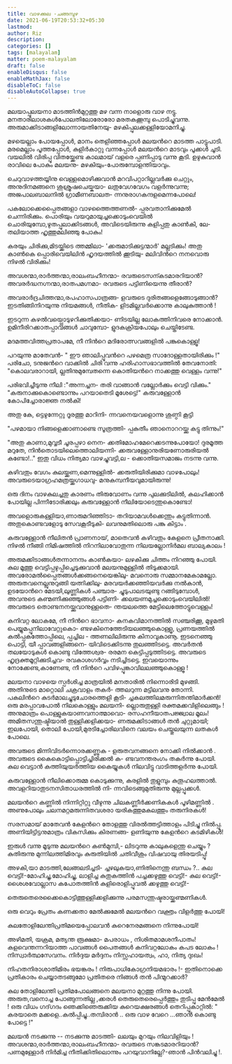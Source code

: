 ```yaml
---
title: വാഴക്കുല -ചങ്ങമ്പുഴ
date: 2021-06-19T20:53:32+05:30
lastmod:
author: Riz
description:
categories: []
tags: [malayalam]
matter: poem-malayalam
draft: false
enableDisqus: false
enableMathJax: false
disableToC: false
disableAutoCollapse: true
---
```


മലയാപ്പുലയനാ മാടത്തിന്‍മുറ്റത്തു
മഴ വന്ന നാളൊരു വാഴ നട്ടു.
മനതാരിലാശകള്‍പോലതിലോരോരോ
മരതകക്കൂമ്പു പൊടിച്ചുവന്നു.
അരുമാക്കിടാങ്ങളിലോന്നായതിനേയു-
മഴകിപ്പുലക്കള്ളിയോമനിച്ചു.

മഴയെല്ലാം പോയപ്പോള്‍, മാനം തെളിഞ്ഞപ്പോള്‍
മലയന്‍റെ മാടത്ത പാട്ടുപാടി.
മരമെല്ലാം പൂത്തപ്പോള്‍, കുളിര്‍കാറ്റു വന്നപ്പോള്‍
മലയന്‍റെ മാടവും പൂക്കള്‍ ചൂടി.
വയലില്‍ വിരിപ്പൂ വിതയ്ക്കേണ്ട കാലമായ്‌
വളരെ പ്പണിപ്പാടു വന്നു കൂടി.
ഉഴുകുവാന്‍ രാവിലെ പോകും മലയനു-
മഴകിയും-പോരുമ്പോളന്തിയാവും.

ചെറുവാഴത്തയ്യിനു വെള്ളമൊഴിക്കുവാന്‍
മറവിപറ്റാറില്ലവര്‍ക്കു ചെറ്റും,
അനുദിനമങ്ങനെ ശുശ്രൂഷചെയ്കയാ-
ലതുവേഗവേഗം വളര്‍ന്നുവന്നു;
അജപാലബാലനില്‍ ഗ്രാമീണബാലത-
ന്നനുരാഗകന്ദളമെന്നപോലെ!

പകലോക്കെപ്പൈതങ്ങളാ വാഴത്തൈത്തണല്‍-
പ്പരവതാനിക്കുമേല്‍ ചെന്നിരിക്കും.
പൊരിയും വയറുമായുച്ചക്കൊടുംവെയില്‍
ചൊരിയുമ്പോ,ഴുതപ്പുലാക്കിടങ്ങള്‍,
അവിടെയിരുന്നു കളിപ്പതു കാണ്‍കി, ലേ-
തലിയാത്ത ഹൃത്തുമലിഞ്ഞു പോകും!

കരയും ചിരിക്കു,മിടയ്ക്കിടെ ത്തമ്മിലാ-
'ക്കരുമാടിക്കുട്ടന്മാര്‍' മല്ലടിക്കും!
അതു കാണ്‍കെ പ്പൊരിവെയിലിന്‍ ഹൃദയത്തില്‍ ക്കൂടിയു-
മലിവിന്‍റെ നനവൊരു നിഴല്‍ വിരിക്കും!

അവശന്മാ,രാര്‍ത്തന്മാ,രാലംബഹീനന്മാ-
രവരുടെസന്കടമാരറിയാന്‍?
അവരര്‍ദ്ധനഗ്നന്മാ,രാതപമഗ്നമാ-
രവരുടെ പട്ടിണിയെന്നു തീരാന്‍?

അവരാര്‍ദ്രചിത്തന്മാ,രപഹാസപാത്രങ്ങ-
ളവരുടെ ദുരിതങ്ങളെങ്ങോടുങ്ങാന്‍?
ഇടതിങ്ങിനിറയുന്നു നിയമങ്ങള്‍, നീതിക-
ളിടമില്ലവര്‍ക്കൊന്നു കാലുകുത്താന്‍ !

ഇടറുന്ന കഴല്‍വയ്പ്പൊടുഴറിക്കുതിക്കയാ-
ണിടയില്ല ലോകത്തിനിവരെ നോക്കാന്‍.
ഉമിനീരിറക്കാതപ്പാവങ്ങള്‍ ചാവുമ്പോ-
ളുദകക്രിയപോലും ചെയ്തിടേണ്ട.

മദമത്തവിത്തപ്രതാപമേ, നീ നിന്‍റെ
മദിരോത്സവങ്ങളില്‍ പങ്കുകൊള്ളൂ!

പറയുന്നു മാതേവന്‍- " ഈ ഞാലിപ്പൂവന്‍റെ
പഴമെത്ര സാദോള്ളതായിരിക്കും !"
പരിചോ, ടനുജന്‍റെ വാക്കില്‍ ചിരി വന്നു
ഹരിഹാസഭാവത്തില്‍ തേവനോതി:
"കൊലവരാറായി, ല്ലതിനുമുമ്പേതന്നെ
കൊതിയന്‍റെ നാക്കത്തു വെള്ളം വന്നു!"

പരിഭവിച്ചീടുന്നു നീലി :"അന്നച്ചന-
തരി വാങ്ങാന്‍ വല്ലോര്‍ക്കും വെട്ടി വിക്കും."
"കരുനാക്കുകൊണ്ടൊന്നും പറയാതെടി മൂശേട്ടെ!"
കരുവള്ളോന്‍ കോപിച്ചോരാജ്ഞ നല്‍കി!

അതു കേ, ട്ടെഴുന്നേറ്റു ദൂരത്തു മാറിനി-
ന്നവനെയവളൊന്നു ശുണ്ഠി കൂട്ടി

"പഴമായാ നിങ്ങളെക്കാണാണ്ടെ സൂത്രത്തി-
പ്പകുതീം ഞാനൊററയ്ക്കു കട്ടു തിന്നും!"

"അതു കാണാ,മുവ്വടീ ചൂരപ്പഴാ നെന-
ക്കതിമോഹമേറെക്കടന്നുപോയോ!
ദുരമൂത്ത മറുതേ, നിന്‍തൊടയിലെത്തൊലിയന്നി-
ക്കരുവള്ളോനുരിയണോരുരിയല്‍ കണ്ടോ!.."
ഇതു വിധം നിത്യമാ വാഴച്ചുവട്ടി,ല -
ക്കൊതിയസമാജം നടന്നു വന്നു.

കഴിവതും വേഗം കുലയ്ക്കണ,മെന്നുള്ളില്‍-
ക്കരുതിയിരിക്കുമാ വാഴപോലും!
അവരുടെയാഗ്രഹമത്രയ്ക്കഗാധവു-
മനുകമ്പനീയവുമായിരുന്നു!

ഒരു ദിനം വാഴകുലച്ചതു കാരണം
തിരുവോണം വന്നു പുലക്കുടിലില്‍,
കലഹിക്കാന്‍ പോയില്ല പിന്നീടോരിക്കലും
കരുവള്ളോന്‍ നീലിയോടെന്തുകൊണ്ടോ!

അവളൊരുകള്ളിയാ,ണാരുമറിഞ്ഞിടാ-
തറിയാമവള്‍ക്കെന്തും കട്ടുതിന്നാന്‍.
അതുകൊണ്ടവളോടു സേവകൂടീടുകി-
ലവനുമതിലൊരു പങ്കു കിട്ടാം .

കരുവള്ളോന്‍ നീലിതന്‍ പ്രാണനായ്‌, മാതെവന്‍
കഴിവതും കേളനെ പ്രീതനാക്കി.
നിഴല്‍ നീങ്ങി നിമിഷത്തില്‍ നിറനിലാവോതുന്ന
നിലയല്ലോനിര്‍മല ബാല്യകാലം !

അരുമക്കിടാങ്ങള്‍തന്നാനന്ദം കാണ്‍കയാ-
ലഴകിക്കു ചിത്തം നിറഞ്ഞു പോയി.
കുല മൂത്തു വെട്ടിപ്പഴുപ്പിച്ചെടുക്കുവാന്‍
മലയനുമുള്ളില്‍ തിടുക്കമായി.
അവരോമല്‍പ്പൈതങ്ങള്‍ക്കങ്ങനെയെങ്കിലു-
മവനൊരു സമ്മാനമേകാമല്ലോ.
അരുതവനെല്ലുനുറുങ്ങി യത്നിക്കിലു-
മരവയര്‍ക്കഞ്ഞിയവര്‍ക്കു നല്‍കാന്‍,
ഉടയോന്‍റെ മേടയി,ലുണ്ണികള്‍ പഞ്ചാര-
ച്ചുടുപാലടയുണ്ടു റങ്ങിടുമ്പോള്‍,
അവനുടെ കണ്മണിക്കുഞ്ഞുങ്ങള്‍ പട്ടിണി-
ക്കലയണമുച്ചക്കൊടുംവെയിലില്‍!
അവരുടെ തൊണ്ടനനയ്ക്കുവാനുള്ളതെ-
ന്തയലത്തെ മേട്ടിലെത്തോട്ടുവെള്ളം!

കനിവറ്റ ലോകമേ, നീ നിന്‍റെ ഭാവനാ-
കനകവിമാനത്തില്‍ സഞ്ചരിക്കൂ,
മുഴുമതി പെയ്യുമപ്പൂനിലാവേറ്റുകൊ-
ണ്ടഴകിനെത്തേടിയലഞ്ഞുകൊള്ളൂ,
പ്രണയത്തില്‍ കല്‍പ്പകത്തോപ്പിലെ, പ്പച്ചില -
ത്തണലിലിരുന്നു കിനാവുകാണൂ.
ഇടനെഞ്ഞു പൊട്ടി, യീ പ്പാവങ്ങളിങ്ങനെ-
യിവിടെക്കിടന്നു തുലഞ്ഞിടട്ടെ.
അവര്‍തന്‍ തലയോടുകള്‍ കൊണ്ടു വിത്തേശ്വര-
രരമന കെട്ടിപ്പടുത്തിടട്ടെ.
അവരുടെ ഹൃദ്രക്തമൂറ്റിക്കുടിച്ചവ-
രവകാശഗര്‍വ്വം നടിച്ചിടട്ടെ.
ഇവയൊന്നും നോക്കേണ്ട,കാണേണ്ട, നീ നിന്‍റെ
പവിഴപ്പൂങ്കാവിലലഞ്ഞുകൊള്ളൂ !

മലയനാ വാഴയെ സ്പര്‍ശിച്ച മാത്രയില്‍
മനതാരില്‍ നിന്നൊരിടി മുഴങ്ങി.
അതിനുടെ മാറ്റൊലി ചക്രവാളം തകര്‍-
ത്തലറുന്ന മട്ടിലവനു തോന്നി.
പകലിന്‍റെ കുടര്‍മാലച്ചുടുചോരത്തെളി കൂടി-
ച്ചകലത്തിലമരുന്നിതന്തിമാര്‍ക്കന്‍!
ഒരു മരപ്പാവപോല്‍ നിലകൊള്ളും മലയനി-
ല്ലൊരുതുള്ളി രക്തമക്കവിളിലെങ്ങും !
അനുമാത്രം പൊള്ളുകയാണവനാത്മാവൊ-
രസഹനീയാതപജ്ജ്വാല മൂലം!
അമിതസന്തുഷ്ടിയാല്‍ തുള്ളിക്കളിക്കയാ-
ണരുമക്കിടാങ്ങള്‍ തന്‍ ചുറ്റുമായി;
ഇലപോയി, തൊലി പോയി,മുരടിച്ചോരിലവിനെ
വലയം ചെയ്തുലയുന്ന ലതകള്‍ പോലെ.

അവരുടെ മിന്നിവിടര്‍ന്നൊരക്കണ്ണുക -
ളരുതവനങ്ങനെ നോക്കി നില്‍ക്കാന്‍ .
അവരുടെ കൈകൊട്ടിപ്പൊട്ടിച്ചിരിക്കല്‍ ക-
ണ്ടവനന്തരംഗം തകര്‍ന്നു പോയി.
കുല വെട്ടാന്‍ കത്തിയുയര്‍ത്തിയ കൈയ്യുകള്‍
നിലവിട്ടു വാടിത്തളര്‍ന്നു പോയി.

കരുവള്ളോന്‍ നീലിക്കൊരുമ്മ കൊടുക്കുന്നു,
കരളില്‍ തുളുമ്പും കുതൂഹലത്താല്‍.
അവളറിയാതുടനസിതാധരത്തില്‍ നി-
ന്നവിടെങ്ങുമുതിരുന്നു മുല്ലപ്പൂക്കള്‍.

മലയന്‍റെ കണ്ണില്‍ നിന്നിറ്റിറ്റു വീഴുന്നു
ചിലകണ്ണീര്‍ക്കണികകള്‍ പൂഴിമണ്ണില്‍ .
അണുപോലും ചലനമറ്റമരുന്നിതവശരാ
യരികത്തുമകലത്തും തരുനിരകള്‍!

സരസമായ്‌ മാതേവന്‍ കേളന്‍റെ തോളത്തു
വിരല്‍ത്തട്ടിത്താളം പിടിച്ചു നില്‍പ്പൂ.
അണിയിട്ടിട്ടനുമാത്രം വികസിക്കും കിരണങ്ങ-
ളണിയുന്നു കേളന്‍റെ കടമിഴികള്‍!

ഇരുള്‍ വന്നു മൂടുന്നു മലയന്‍റെ കണ്‍മുമ്പി,-
ലിടറുന്നു കാലുകളെന്തു ചെയ്യും ?
കുതിരുന്നു മുന്നിലത്തിമിരവും കുരുതിയില്‍
ചതിവീശും വിഷവായു തിരയടിപ്പൂ!

അഴകി,യാ മാടത്തി,ലേങ്ങലടിച്ചടി-
ച്ചഴലുകയാ,ണിതിനെന്തു ബന്ധം ?..
കുല വെട്ടി!-മോഹിച്ചു,മോഹിച്ചു, ലാളിച്ച
കുതുകത്തിന്‍ പച്ചക്കഴുത്തു വെട്ടി!-
കുല വെട്ടി!- ശൈശവോല്ലാസ കപോതത്തിന്‍
കുളിരൊളിപ്പൂവല്‍ ക്കഴുത്തു വെട്ടി!-

തെരുതെരെക്കൈകൊട്ടിത്തുള്ളിക്കളിക്കുന്നു
പരമസന്തുഷ്ടരായ്ക്കണ്മണികള്‍.

ഒരു വെറും പ്രേതം കണക്കതാ മേല്‍ക്കുമേല്‍
മലയന്‍റെ വക്ത്രം വിളര്‍ത്തു പോയി!

കുലതോളിലേന്തിപ്രതിമയെപ്പോലവന്‍
കുറെനേരമങ്ങനെ നിന്നുപോയി!

അഴിമതി, യക്രമ, മത്യന്ത രൂക്ഷമാ-
മപരാധം , നിശിതമാമശനീപാതം!
കളവെന്തന്നറിയാത്ത പാവങ്ങള്‍ പൈതങ്ങള്‍
കനിവറ്റലോകം കപട ലോകം !
നിസ്വാര്‍ത്ഥസേവനം. നിര്‍ദ്ദയ മര്‍ദ്ദനം
നിസ്സഹായത്വം, ഹാ, നിത്യ ദുഃഖം!

നിഹതനിരാശാതിമിരം ഭയങ്കരം !
നിരുപാധികോഗ്രനിയമഭാരം !-
ഇതിനൊക്കെ പ്രതികാരം ചെയ്യാതടങ്ങുമോ
പ്രതിതരെ നിങ്ങള്‍ തന്‍ പിന്മുറക്കാര്‍?

കുല തോളിലേന്തി പ്രതിമപോലങ്ങനെ
മലയനാ മുറ്റത്തു നിന്നു പോയി.
അരുത,വനൊച്ച പോങ്ങുന്നതില്ല ,ക്കരള്‍
തെരുതെരെപ്പെര്‍ത്തും തുടിപ്പു മേന്‍മേല്‍ !
ഒരു വിധം ഗദ്‌ഗദം ഞെക്കിഞെരുക്കിയ
കുറെയക്ഷരങ്ങള്‍ തെറിപ്പൂകാറ്റില്‍:
" കരയാതെ മക്കളെ..കല്‍പ്പിച്ചു..തമ്പിരാന്‍ ..
ഒരു വാഴ വേറെ ...ഞാന്‍ കൊണ്ടു പോട്ടെ !"

മലയന്‍ നടക്കുന്നു -- നടക്കുന്നു മാടത്തി-
ലലയും മുറയും നിലവിളിയും !
അവശന്മാ,രാര്‍ത്തന്മാ,രാലംബഹീനന്മാ-
രവരുടെ സങ്കടമാരറിയാന്‍?
പണമുള്ളോര്‍ നിര്‍മിച്ച നീതിക്കിതിലൊന്നും
പറയുവാനില്ലേ?-ഞാന്‍ പിന്‍വലിച്ചു !.
